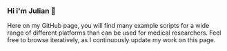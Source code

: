 ### Hi i'm Julian 👋

Here on my GitHub page, you will find many example scripts for a wide range of different platforms than can be used for medical researchers. Feel free to browse iteratively, as I continuously update my work on this page.


<!--
**JulianGendreau/JulianGendreau** is a ✨ _special_ ✨ repository because its `README.md` (this file) appears on your GitHub profile.

Here are some ideas to get you started:

- 🔭 I’m currently working on ...
- 🌱 I’m currently learning ...
- 👯 I’m looking to collaborate on ...
- 🤔 I’m looking for help with ...
- 💬 Ask me about ...
- 📫 How to reach me: ...
- 😄 Pronouns: ...
- ⚡ Fun fact: ...
-->
